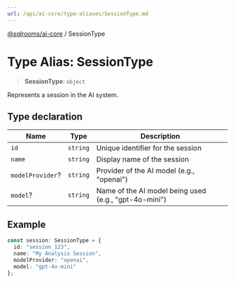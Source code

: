 ```yaml
---
url: /api/ai-core/type-aliases/SessionType.md
---
```

[@sqlrooms/ai-core](../index.md) / SessionType

# Type Alias: SessionType

> **SessionType**: `object`

Represents a session in the AI system.

## Type declaration

| Name | Type | Description |
| ------ | ------ | ------ |
|  `id` | `string` | Unique identifier for the session |
|  `name` | `string` | Display name of the session |
|  `modelProvider`? | `string` | Provider of the AI model (e.g., "openai") |
|  `model`? | `string` | Name of the AI model being used (e.g., "gpt-4o-mini") |

## Example

```typescript
const session: SessionType = {
  id: "session_123",
  name: "My Analysis Session",
  modelProvider: "openai",
  model: "gpt-4o-mini"
};
```
